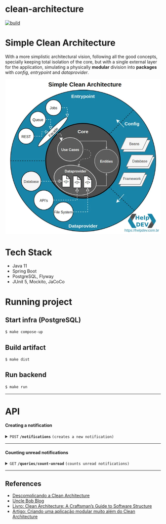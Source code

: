 # clean-architecture
[![build](https://github.com/schambeck/clean-architecture/actions/workflows/gradle.yml/badge.svg)](https://github.com/schambeck/clean-architecture/actions/workflows/gradle.yml)

# Simple Clean Architecture

With a more simplistic architectural vision, following all the good concepts, 
specially keeping total isolation of the core, but with a single external layer for the application, 
simulating a physically **modular** division into **packages** with *config*, *entrypoint* and *dataprovider*.

![simple-clean-architecture.png](simple-clean-architecture.png)

# Tech Stack
- Java 11
- Spring Boot
- PostgreSQL, Flyway
- JUnit 5, Mockito, JaCoCo

# Running project

## Start infra (PostgreSQL)
```bash
$ make compose-up
```

## Build artifact
```bash
$ make dist
```

## Run backend
```bash
$ make run
```

------------------------------------------------------------------------------------------
# API

#### Creating a notification
<details>
<summary><code>POST</code> <code><b>/notifications</b></code> <code>(creates a new notification)</code></summary>

##### Payload
```json
{
  "type": "SSE",
  "title": "Order created #1",
  "message": "Created at 2023-02-03",
  "link": "/orders/1"
}
```

##### Response
**Code** : `201 CREATED`
```json
{
  "id": "7c08629a-4d23-4b6d-9363-b0f0d7303aa4",
  "type": "SSE",
  "title": "Order created #1",
  "message": "Created at 2023-02-03",
  "link": "/orders/1",
  "read": false
}
```
</details>

------------------------------------------------------------------------------------------

#### Counting unread notifications
<details>
<summary><code>GET</code> <code><b>/queries/count-unread</b></code> <code>(counts unread notifications)</code></summary>

##### Response
**Code** : `200 OK`
```json
{
  "countUnread": 10
}
```
</details>

------------------------------------------------------------------------------------------

## References
- [Descomplicando a Clean Architecture](https://medium.com/luizalabs/descomplicando-a-clean-architecture-cf4dfc4a1ac6 "A pattern language for microservices")
- [Uncle Bob Blog](https://blog.cleancoder.com/uncle-bob/2012/08/13/the-clean-architecture.html "By Chris Richardson")
- [Livro: Clean Architecture: A Craftsman’s Guide to Software Structure](https://blog.cleancoder.com/uncle-bob/2012/08/13/the-clean-architecture.html "By Chris Richardson")
- [Artigo: Criando uma aplicação modular muito além do Clean Architecture](https://medium.com/luizalabs/criando-uma-aplica%C3%A7%C3%A3o-modular-muito-al%C3%A9m-do-clean-architecture-5dde3687c5d6 "By Chris Richardson")
